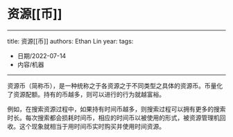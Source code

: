 
# 资源[[币]]


---
title: 资源[[币]]
authors: Ethan Lin
year:
tags:
  - 日期/2022-07-14  
  - 内容/机器  
---




资源币（简称币），是一种统称之于各资源之于不同类型之具体的资源币。币量化了资源配额。持有的币越多，则可以进行的行为就越富裕。

例如，在搜索资源过程中，如果持有时间币越多，则搜索过程可以拥有更多的搜索时长。每次搜索都会损耗时间币，相应的时间币以被使用的形式，被资源管理机回收。这个现象就相当于用时间币实时购买并使用时间资源。